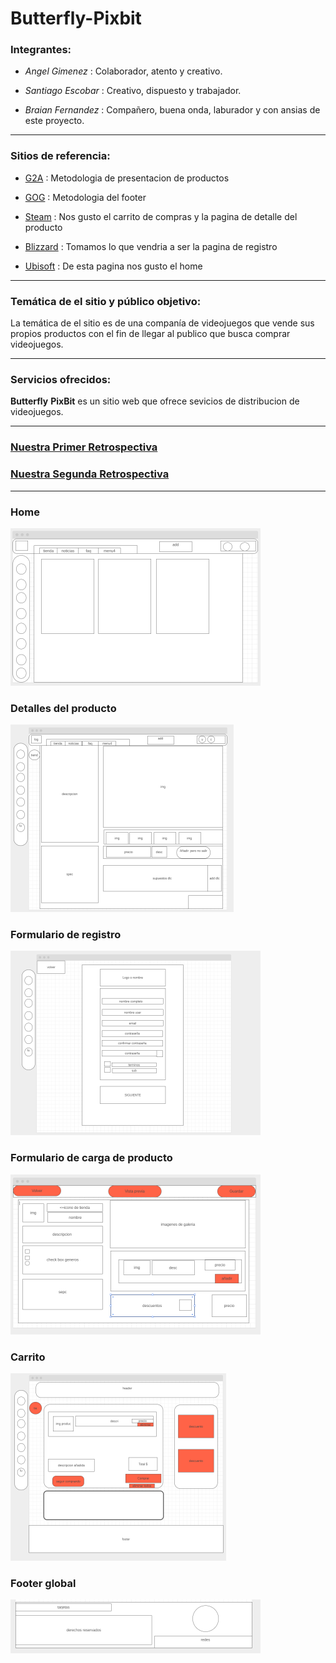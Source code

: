 # **Butterfly**-**Pixbit**


### Integrantes:
- *Angel Gimenez* : Colaborador, atento y creativo.

- *Santiago Escobar* : Creativo, dispuesto y trabajador.

- *Braian Fernandez* : Compañero, buena onda, laburador y con ansias de este proyecto.
--- 
### Sitios de referencia:

* [G2A](https://www.g2a.com/) : Metodologia de presentacion de productos
  
* [GOG](https://www.gog.com/ ) : Metodologia del footer
 
* [Steam](https://store.steampowered.com/) : Nos gusto el carrito de compras y la pagina de detalle del producto 


* [Blizzard](https://www.blizzard.com) : Tomamos lo que vendria a ser la pagina de registro

* [Ubisoft](https://www.ubisoft.com ) : De esta pagina nos gusto el home 
---
### Temática  de el sitio y público objetivo:
La temática de el sitio es de una companía de videojuegos que vende sus propios productos con el fin de llegar al publico que busca comprar videojuegos.   


---
### Servicios ofrecidos:

 **Butterfly** **PixBit** es un sitio web que ofrece sevicios de distribucion de videojuegos.

---

### [Nuestra Primer Retrospectiva](./retro.md)
### [Nuestra Segunda Retrospectiva](./retro2.md)
---


### Home
![home](./wireframe/home.png "home")

### Detalles del producto
![detalles](./wireframe/detallesProducto.png "Detalles del Producto" )

### Formulario de registro
![formularioRegis](./wireframe/formularioUsu.png "Formulario de registro" )

### Formulario de carga de producto
![ModificaUsuario](./wireframe/modificaAdmin.png " Formulario de carga de producto")

### Carrito
![Carrito](./wireframe/carrito.png)

### Footer global
![footer](./wireframe/footer.png "Footer")










